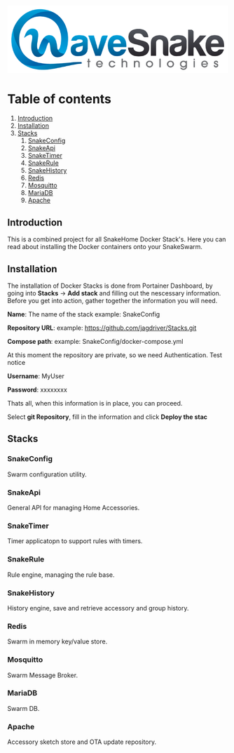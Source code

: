 ![HomeGuide Dashboard](/Artifacts/wavesnake.png)

# Table of contents
1. [Introduction](#introduction)
2. [Installation](#installation)
3. [Stacks](#stacks)
    1. [SnakeConfig](#snakeconfig)
    2. [SnakeApi](#snakeapi)
    3. [SnakeTimer](#snaketimer)
    4. [SnakeRule](#snakerule)
    5. [SnakeHistory](#snakistory)
    6. [Redis](#redis)
    7. [Mosquitto](#mosquitto)
    8. [MariaDB](#mariadb)
    9. [Apache](#apache)

## Introduction <a name="introduction"></a>
This is a combined project for all SnakeHome Docker Stack's. Here you can read about installing the Docker containers onto your SnakeSwarm.

## Installation <a name="installation"></a>
The installation of Docker Stacks is done from Portainer Dashboard, by going into **Stacks** -> **Add stack** and filling out the nescessary information. Before you get into action, gather together the information you will need.


**Name**: The name of the stack example: SnakeConfig

**Repository URL**: example: https://github.com/jagdriver/Stacks.git

**Compose path**: example: SnakeConfig/docker-compose.yml

At this moment the repository are private, so we need Authentication.
Test notice

**Username**: MyUser

**Password**: xxxxxxxx

Thats all, when this information is in place, you can proceed.

Select **git Repository**, fill in the information and click **Deploy the stac**

## Stacks <a name="stacks"></a>
### SnakeConfig <a name="snakeconfig"></a>
Swarm configuration utility.
### SnakeApi <a name="snakeapi"></a>
General API for managing Home Accessories.
### SnakeTimer <a name="snaketimer"></a>
Timer applicatopn to support rules with timers.
### SnakeRule <a name="snakerule"></a>
Rule engine, managing the rule base.
### SnakeHistory <a name="snakehistory"></a>
History engine, save and retrieve accessory and group history.
### Redis <a name="reedis"></a>
Swarm in memory key/value store.
### Mosquitto <a name="mosquitto"></a>
Swarm Message Broker. 
### MariaDB <a name="mariadb"></a>
Swarm DB.
### Apache <a name="apache"></a>
Accessory sketch store and OTA update repository.
